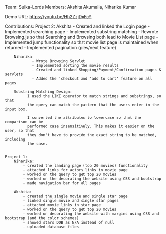 Team: Suika-Lords
Members: Akshita Akumalla, Niharika Kumar

Demo URL: https://youtu.be/Hh2ZzjDoFcY

Contributions:
	Project 2:
	Akshita
		  - Created and linked the Login page
		  - Implemented searching page
		  - Implemented substring matching
		  - Rewrote Browsing.js so that Searching and Browsing both lead to Movie List page
		  - Implemented jump functionality so that movie list page is maintained when returned
		  - Implemented pagination (prev/next feature)

        Niharika
	            - Wrote Browsing Servlet
	            - Implemented sorting the movie results
	            - Created and linked Shopping/Payment/Confirmation pages & servlets
	            - Added the 'checkout and 'add to cart' feature on all pages
		
        Substring Matching Design:
              I used the LIKE operator to match strings and substrings, so that
              the query can match the pattern that the users enter in the input box.
			
              I converted the attributes to lowercase so that the comparison can be
              performed case insensitively. This makes it easier on the user, so that
              they don't have to provide the exact string to be matched, including
              the case.


	Project 1:
        Niharika:
            - created the landing page (top 20 movies) functionality
            - attached links for actors links in movie page
            - worked on the query to get top 20 movies
            - worked on the decorating the website using CSS and bootstrap
            - made navigation bar for all pages
		
        Akshita:
            - created the single movie and single star page
            - linked single movie and single star pages
            - attached movie links in star page
            - worked on the query to get top 20 movies
            - worked on decorating the website with margins using CSS and bootstrap (and the color schemes)
            - showed stars DOB as N/A instead of null
            - uploaded database files 

